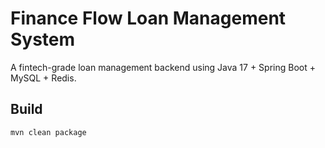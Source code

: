 # Finance Flow Loan Management System

A fintech-grade loan management backend using Java 17 + Spring Boot + MySQL + Redis.

## Build
```bash
mvn clean package

